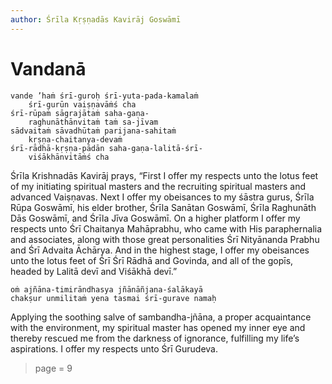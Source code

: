 ```yaml
---
author: Śrīla Kṛṣṇadās Kavirāj Goswāmī
---
```


# Vandanā

    vande ’haṁ śrī-guroḥ śrī-yuta-pada-kamalaṁ
        śrī-gurūn vaiṣṇavāṁś cha
    śrī-rūpaṁ sāgrajātaṁ saha-gaṇa-
        raghunāthānvitaṁ taṁ sa-jīvam 
    sādvaitaṁ sāvadhūtaṁ parijana-sahitaṁ
        kṛṣṇa-chaitanya-devaṁ
    śrī-rādhā-kṛṣṇa-pādān saha-gaṇa-lalitā-śrī-
        viśākhānvitāṁś cha

Śrīla Krishnadās Kavirāj prays, “First I offer my respects unto the lotus feet of my initiating spiritual masters and the recruiting spiritual masters and advanced Vaiṣṇavas. Next I offer my obeisances to my śāstra gurus, Śrīla Rūpa Goswāmī, his elder brother, Śrīla Sanātan Goswāmī, Śrīla Raghunāth Dās Goswāmī, and Śrīla Jīva Goswāmī. On a higher platform I offer my respects unto Śrī Chaitanya Mahāprabhu, who came with His paraphernalia and associates, along with those great personalities Śrī Nityānanda Prabhu and Śrī Advaita Āchārya. And in the highest stage, I offer my obeisances unto the lotus feet of Śrī Śrī Rādhā and Govinda, and all of the gopīs, headed by Lalitā devī and Viśākhā devī.”

    oṁ ajñāna-timirāndhasya jñānāñjana-śalākayā
    chakṣur unmilitaṁ yena tasmai śrī-gurave namaḥ

Applying the soothing salve of sambandha-jñāna, a proper acquaintance with the environment, my spiritual master has opened my inner eye and thereby rescued me from the darkness of ignorance, fulfilling my life’s aspirations. I offer my respects unto Śrī Gurudeva.


> page = 9

